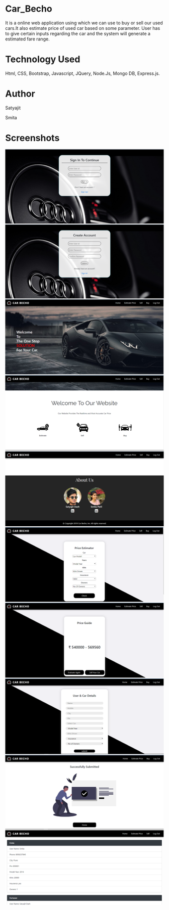# Car_Becho
It is a online web application using which we can use to buy or sell our used cars.It also estimate price of used car based on some parameter. User has to give certain inputs regarding the car and the system will generate a estimated fare range.

# Technology Used
Html, CSS, Bootstrap, Javascript, JQuery, Node.Js, Mongo DB, Express.js.

# Author
Satyajit

Smita

# Screenshots

![Log In Page](Screenshots/carbecho1.PNG)
![Sign Up Page](Screenshots/carbecho2.PNG)
![Home Page1](Screenshots/carbecho3.PNG)
![Home Page2](Screenshots/carbecho4.PNG)
![Home Page3](Screenshots/carbecho5.PNG)
![Price Estimator Page](Screenshots/carbecho6.PNG)
![Result Page](Screenshots/carbecho7.PNG)
![Sell Car Page](Screenshots/carbecho8.PNG)
![Submitted Successfully Page](Screenshots/carbecho9.PNG)
![Buy Car Page](Screenshots/carbecho10.PNG)


